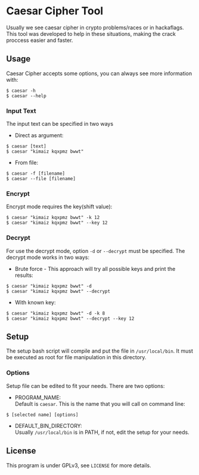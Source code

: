 # Caesar Cipher Tool
Usually we see caesar cipher in crypto problems/races or in hackaflags. This tool was developed to help in these situations, making the crack proccess easier and faster.

## Usage
Caesar Cipher accepts some options, you can always see more information with:
```
$ caesar -h
$ caesar --help
```
### Input Text
The input text can be specified in two ways  
- Direct as argument:
```
$ caesar [text]
$ caesar "kimaiz kqxpmz bwwt"
```
- From file:
```
$ caesar -f [filename]
$ caesar --file [filename]
```
### Encrypt
Encrypt mode requires the key(shift value):
```
$ caesar "kimaiz kqxpmz bwwt" -k 12
$ caesar "kimaiz kqxpmz bwwt" --key 12
```

### Decrypt
For use the decrypt mode, option ```-d``` or ```--decrypt``` must be specified. The decrypt mode works in two ways:
- Brute force - This approach will try all possible keys and print the results:
```
$ caesar "kimaiz kqxpmz bwwt" -d
$ caesar "kimaiz kqxpmz bwwt" --decrypt
```
- With known key:
```
$ caesar "kimaiz kqxpmz bwwt" -d -k 8
$ caesar "kimaiz kqxpmz bwwt" --decrypt --key 12
```

## Setup
The setup bash script will compile and put the file in ```/usr/local/bin```. It must be executed as root for file manipulation in this directory.
### Options
Setup file can be edited to fit your needs. There are two options:
- PROGRAM_NAME:  
Default is ```caesar```. This is the name that you will call on command line:
```
$ [selected name] [options]
```
- DEFAULT_BIN_DIRECTORY:  
Usually ```/usr/local/bin``` is in PATH, if not, edit the setup for your needs.

## License
This program is under GPLv3, see ```LICENSE``` for more details.
